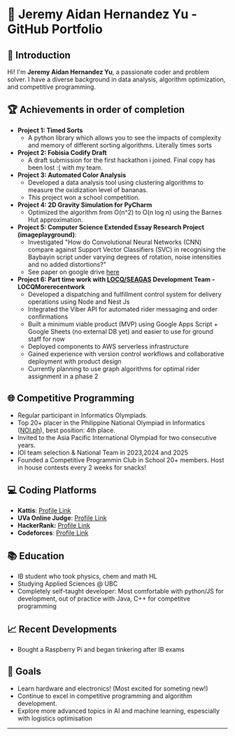 # 🌟 Jeremy Aidan Hernandez Yu - GitHub Portfolio

## 👋 Introduction
Hi! I'm **Jeremy Aidan Hernandez Yu**, a passionate coder and problem solver. I have a diverse background in data analysis, algorithm optimization, and competitive programming.

## 🏆 Achievements in order of completion
- **Project 1: Timed Sorts**
  - A python library which allows you to see the impacts of complexity and memory of different sorting algorithms. Literally times sorts
- **Project 2: Fobisia Codify Draft**
  - A draft submission for the first hackathon i joined. Final copy has been lost :( with my team.
- **Project 3: Automated Color Analysis** 
  - Developed a data analysis tool using clustering algorithms to measure the oxidization level of bananas.
  - This project won a school competition.
- **Project 4: 2D Gravity Simulation for PyCharm**
  - Optimized the algorithm from O(n^2) to O(n log n) using the Barnes Hut approximation.
- **Project 5: Computer Science Extended Essay Research Project (imageplayground)**:
  - Investigated "How do Convolutional Neural Networks (CNN) compare against Support Vector Classifiers (SVC) in recognising the Baybayin script under varying degrees of rotation, noise intensities and no added distortions?"
  - See paper on google drive [here](https://drive.google.com/file/d/1Tz5_n4KKLvXJk2pD9c-VNwKGnvGy7cFN/view?usp=sharing)
- **Project 6: Part time work with [LOCQ/SEAGAS](https://new.pricelocq.com/) Development Team - LOCQMorerecentwork**
  - Developed a dispatching and fulfillment control system for delivery operations using Node and Nest Js
  - Integrated the Viber API for automated rider messaging and order confirmations
  - Built a minimum viable product (MVP) using Google Apps Script + Google Sheets (no external DB yet) and easier to use for ground staff for now 
  - Deployed components to AWS serverless infrastructure
  - Gained experience with version control workflows and collaborative deployment with product design
  - Currently planning to use graph algorithms for optimal rider assignment in a phase 2
## 🌐 Competitive Programming
- Regular participant in Informatics Olympiads.
- Top 20+ placer in the Philippine National Olympiad in Informatics ([NOI.ph](https://noi.ph)), best position: 4th place.
- Invited to the Asia Pacific International Olympiad for two consecutive years.
- IOI team selection & National Team in 2023,2024 and 2025
- Founded a Competitive Programmin Club in School 20+ members. Host in house contests every 2 weeks for snacks!

## 💻 Coding Platforms
- **Kattis**: [Profile Link](https://open.kattis.com/users/bento-box#)
- **UVa Online Judge**: [Profile Link](https://uhunt.onlinejudge.org/id/1603931)
- **HackerRank:** [Profile Link](https://www.hackerrank.com/profile/jeremy_yu1)
- **Codeforces**: [Profile Link](https://codeforces.com/profile/BentoOreo)

## 📚 Education
- IB student who took physics, chem and math HL
- Studying Applied Sciences @ UBC
- Completely self-taught developer: Most comfortable with python/JS for development, out of practice with Java, C++ for competitve programming

## 📈 Recent Developments
- Bought a Raspberry Pi and began tinkering after IB exams

## 🎯 Goals
- Learn hardware and electronics! (Most excited for someting new!)
- Continue to excel in competitive programming and algorithm development.
- Explore more advanced topics in AI and machine learning, espescially with logistics optimisation

---
